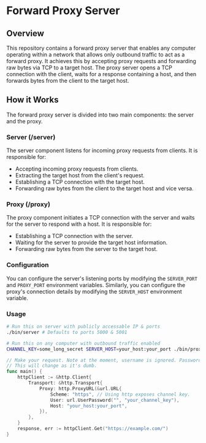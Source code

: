 # Forward Proxy Server

## Overview

This repository contains a forward proxy server that enables any computer operating within a network that allows only outbound traffic to act as a forward proxy. It achieves this by accepting proxy requests and forwarding raw bytes via TCP to a target host. The proxy server opens a TCP connection with the client, waits for a response containing a host, and then forwards bytes from the client to the target host.

## How it Works

The forward proxy server is divided into two main components: the server and the proxy.

### Server (/server)

The server component listens for incoming proxy requests from clients. It is responsible for:

- Accepting incoming proxy requests from clients.
- Extracting the target host from the client's request.
- Establishing a TCP connection with the target host.
- Forwarding raw bytes from the client to the target host and vice versa.

### Proxy (/proxy)

The proxy component initiates a TCP connection with the server and waits for the server to respond with a host. It is responsible for:

- Establishing a TCP connection with the server.
- Waiting for the server to provide the target host information.
- Forwarding raw bytes from the server to the target host.

### Configuration
You can configure the server's listening ports by modifying the `SERVER_PORT` and `PROXY_PORT` environment variables. Similarly, you can configure the proxy's connection details by modifying the `SERVER_HOST` environment variable.

### Usage
```bash
# Run this on server with publicly accessable IP & ports
./bin/server # Defaults to ports 5000 & 5001
```

```bash
# Run this on any computer with outbound traffic enabled
CHANNEL_KEY=some_long_secret SERVER_HOST=your_host:your_port ./bin/proxy
```

```go
// Make your request. Note at the moment, username is ignored. Password should be the channel key.
// This will change as it's dumb.
func main() {
	httpClient := &http.Client{
		Transport: &http.Transport{
			Proxy: http.ProxyURL(&url.URL{
				Scheme: "https", // Using http exposes channel key.
				User: url.UserPassword("", "your_channel_key"),
				Host: "your_host:your_port",
			}),
		},
	}
	response, err := httpClient.Get("https://example.com/")
}
```
